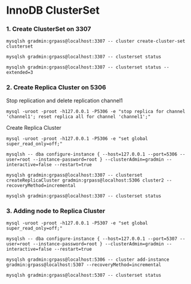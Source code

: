 # InnoDB ClusterSet
### 1. Create ClusterSet on 3307
```
mysqlsh gradmin:grpass@localhost:3307 -- cluster create-cluster-set clusterset

mysqlsh gradmin:grpass@localhost:3307 -- clusterset status

mysqlsh gradmin:grpass@localhost:3307 -- clusterset status --extended=3
```
### 2. Create Replica Cluster on 5306
Stop replication and delete replication channel1
```
mysql -uroot -proot -h127.0.0.1 -P5306 -e "stop replica for channel 'channel1'; reset replica all for channel 'channel1';"
```
Create Replica Cluster 
```
mysql -uroot -proot -h127.0.0.1 -P5306 -e "set global super_read_only=off;"

mysqlsh -- dba configure-instance { --host=127.0.0.1 --port=5306 --user=root --instance-password=root } --clusterAdmin=gradmin --interactive=false --restart=true

mysqlsh gradmin:grpass@localhost:3307 -- clusterset createReplicaCluster gradmin:grpass@localhost:5306 cluster2 --recoveryMethod=incremental

mysqlsh gradmin:grpass@localhost:3307 -- clusterset status
```
### 3. Adding node to Replica Cluster
```
mysql -uroot -proot -h127.0.0.1 -P5307 -e "set global super_read_only=off;"

mysqlsh -- dba configure-instance { --host=127.0.0.1 --port=5307 --user=root --instance-password=root } --clusterAdmin=gradmin --interactive=false --restart=true

mysqlsh gradmin:grpass@localhost:5306 -- cluster add-instance gradmin:grpass@localhost:5307 --recoveryMethod=incremental

mysqlsh gradmin:grpass@localhost:5307 -- clusterset status
```
